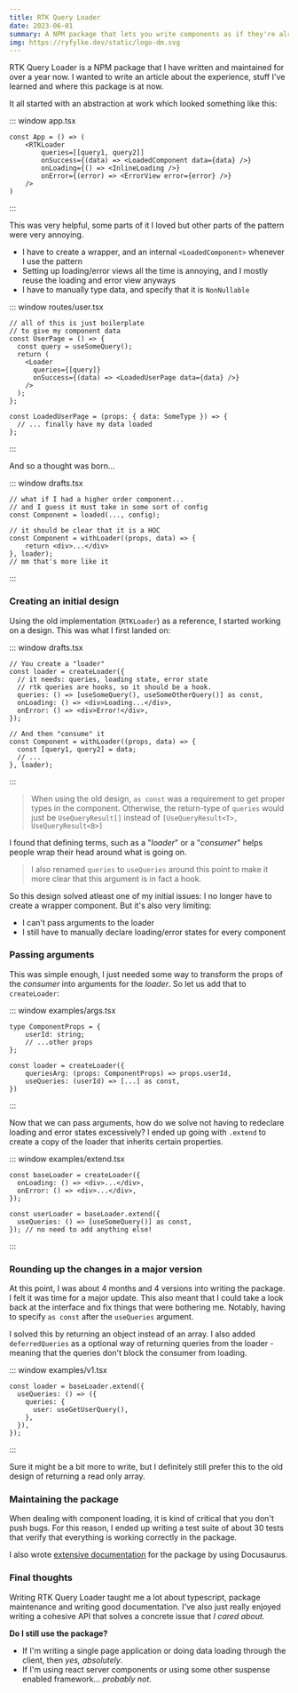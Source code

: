 ```yaml
---
title: RTK Query Loader
date: 2023-06-01
summary: A NPM package that lets you write components as if they're already loaded.
img: https://ryfylke.dev/static/logo-dm.svg
---
```


RTK Query Loader is a NPM package that I have written and maintained for over a year now. I wanted to write an article about the experience, stuff I've learned and where this package is at now.

It all started with an abstraction at work which looked something like this:

::: window
app.tsx

```tsx
const App = () => (
    <RTKLoader
        queries=[[query1, query2]]
        onSuccess={(data) => <LoadedComponent data={data} />}
        onLoading={() => <InlineLoading />}
        onError={(error) => <ErrorView error={error} />}
    />
)
```

:::

This was very helpful, some parts of it I loved but other parts of the pattern were very annoying.

- I have to create a wrapper, and an internal `<LoadedComponent>` whenever I use the pattern
- Setting up loading/error views all the time is annoying, and I mostly reuse the loading and error view anyways
- I have to manually type data, and specify that it is `NonNullable`

::: window
routes/user.tsx

```tsx
// all of this is just boilerplate
// to give my component data
const UserPage = () => {
  const query = useSomeQuery();
  return (
    <Loader
      queries={[query]}
      onSuccess={(data) => <LoadedUserPage data={data} />}
    />
  );
};

const LoadedUserPage = (props: { data: SomeType }) => {
  // ... finally have my data loaded
};
```

:::

And so a thought was born...

::: window
drafts.tsx

```tsx
// what if I had a higher order component...
// and I guess it must take in some sort of config
const Component = loaded(..., config);

// it should be clear that it is a HOC
const Component = withLoader((props, data) => {
    return <div>...</div>
}, loader);
// mm that's more like it
```

:::

### Creating an initial design

Using the old implementation (`RTKLoader`) as a reference, I started working on a design. This was what I first landed on:

::: window
drafts.tsx

```tsx
// You create a "loader"
const loader = createLoader({
  // it needs: queries, loading state, error state
  // rtk queries are hooks, so it should be a hook.
  queries: () => [useSomeQuery(), useSomeOtherQuery()] as const,
  onLoading: () => <div>Loading...</div>,
  onError: () => <div>Error!</div>,
});

// And then "consume" it
const Component = withLoader((props, data) => {
  const [query1, query2] = data;
  // ...
}, loader);
```

:::

> When using the old design, `as const` was a requirement to get proper types in the component. Otherwise, the return-type of `queries` would just be `UseQueryResult[]` instead of `[UseQueryResult<T>, UseQueryResult<B>]`

I found that defining terms, such as a "_loader_" or a "_consumer_" helps people wrap their head around what is going on.

> I also renamed `queries` to `useQueries` around this point to make it more clear that this argument is in fact a hook.

So this design solved atleast one of my initial issues: I no longer have to create a wrapper component. But it's also very limiting:

- I can't pass arguments to the loader
- I still have to manually declare loading/error states for every component

### Passing arguments

This was simple enough, I just needed some way to transform the props of the _consumer_ into arguments for the _loader_. So let us add that to `createLoader`:

::: window
examples/args.tsx

```tsx
type ComponentProps = {
    userId: string;
    // ...other props
};

const loader = createLoader({
    queriesArg: (props: ComponentProps) => props.userId,
    useQueries: (userId) => [...] as const,
})
```

:::

Now that we can pass arguments, how do we solve not having to redeclare loading and error states excessively? I ended up going with `.extend` to create a copy of the loader that inherits certain properties.

::: window
examples/extend.tsx

```tsx
const baseLoader = createLoader({
  onLoading: () => <div>...</div>,
  onError: () => <div>...</div>,
});

const userLoader = baseLoader.extend({
  useQueries: () => [useSomeQuery()] as const,
}); // no need to add anything else!
```

:::

### Rounding up the changes in a major version

At this point, I was about 4 months and 4 versions into writing the package. I felt it was time for a major update. This also meant that I could take a look back at the interface and fix things that were bothering me. Notably, having to specify `as const` after the `useQueries` argument.

I solved this by returning an object instead of an array. I also added `deferredQueries` as a optional way of returning queries from the loader - meaning that the queries don't block the consumer from loading.

::: window
examples/v1.tsx

```tsx
const loader = baseLoader.extend({
  useQueries: () => ({
    queries: {
      user: useGetUserQuery(),
    },
  }),
});
```

:::

Sure it might be a bit more to write, but I definitely still prefer this to the old design of returning a read only array.

### Maintaining the package

When dealing with component loading, it is kind of critical that you don't push bugs. For this reason, I ended up writing a test suite of about 30 tests that verify that everything is working correctly in the package.

I also wrote [extensive documentation](https://rtk-query-loader.ryfylke.dev/) for the package by using Docusaurus.

### Final thoughts

Writing RTK Query Loader taught me a lot about typescript, package maintenance and writing good documentation. I've also just really enjoyed writing a cohesive API that solves a concrete issue that _I cared about_.

**Do I still use the package?**

- If I'm writing a single page application or doing data loading through the client, then _yes, absolutely_.
- If I'm using react server components or using some other suspense enabled framework... _probably not_.
